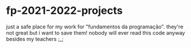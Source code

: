 # fp-2021-2022-projects
just a safe place for my work for "fundamentos da programação".
they're not great but i want to save them!
nobody will ever read this code anyway besides my teachers ;_;
